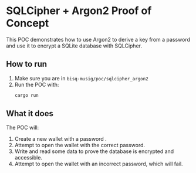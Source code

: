 # SQLCipher + Argon2 Proof of Concept

This POC demonstrates how to use Argon2 to derive a key from a password and use it to encrypt a SQLite database with SQLCipher.

## How to run

1. Make sure you are in `bisq-musig/poc/sqlcipher_argon2`
2. Run the POC with:
   ```bash
   cargo run
   ```

## What it does

The POC will:

1.  Create a new wallet with a password .
2.  Attempt to open the wallet with the correct password.
3.  Write and read some data to prove the database is encrypted and accessible.
4.  Attempt to open the wallet with an incorrect password, which will fail.
